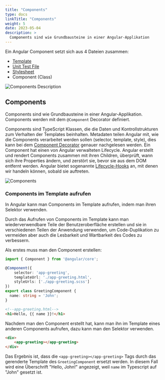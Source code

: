 ```yaml
---
title: "Components"
type: docs
linkTitle: "Components"
weight: 5
date: 2023-05-04
description: >
  Components sind wie Grundbausteine in einer Angular-Applikation
---
```

Ein Angular Component setzt sich aus 4 Dateien zusammen:
* [Template](/03_4_ts_templates)
* [Unit Test File](/03_6_ts_unit_test)
* [Stylesheet](/03_5_ts_stylesheet)
* Component (Class)

![Components Description](../images/component-desc.png)

## Components
Components sind wie Grundbausteine in einer Angular-Applikation. Components werden mit dem `@Component` Decorator definiert.

Components sind TypeScript Klassen, die die Daten und Kontrollstrukturen zum Verhalten der Templates beinhalten.
Metadaten teilen Angular mit, wie die Components verarbeitet werden sollen (selector, template, style), dies kann bei dem [Component Decorator](./04_3_ts_decorator#component) genauer nachgelesen werden.
Ein Component hat einen von Angular verwalteten Lifecycle. Angular erstellt und rendert Components zusammen mit ihren Children,
überprüft, wann sich ihre Properties ändern, und zerstört sie, bevor sie aus dem DOM entfernt werden.
Angular bietet sogenannte [Lifecycle-Hooks](./03_14_ts_life_cycle_hook) an, mit denen wir handeln können, sobald sie auftreten.

![Components](../images/angular_components_description.png)

### Components im Template aufrufen
In Angular kann man Components im Template aufrufen, indem man ihren Selektor verwenden.

Durch das Aufrufen von Components im Template kann man wiederverwendbare Teile der Benutzeroberfläche erstellen und sie in verschiedenen Teilen der Anwendung verwenden, um Code-Duplikation zu vermeiden aber auch die Lesbarkeit und Wartbarkeit des Codes zu verbessern.

Als erstes muss man den Component erstellen:
```typescript
import { Component } from '@angular/core';

@Component({
    selector: 'app-greeting',
    templateUrl: './app-greeting.html',
    styleUrls: ['./app-greeting.scss']
})
export class GreetingComponent {
  name: string = 'John';
}
```
```html
<!--app-greeting.html-->
<h1>Hello, {{ name }}!</h1>
```

Nachdem man den Component erstellt hat, kann man ihn im Template eines anderen Components aufrufen, dazu kann man den Selektor verwenden.
```html
<div>
    <app-greeting></app-greeting>
</div>
```

Das Ergebnis ist, dass die `<app-greeting></app-greeting>` Tags durch das gerenderte Template des `GreetingComponent` ersetzt werden. In diesem Fall wird eine Überschrift "Hello, John!" angezeigt, weil `name` im Typescript auf "John" gesetzt ist.
